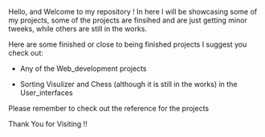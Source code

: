 Hello, and Welcome to my repository ! In here I will be showcasing some of my projects, some of the projects are finsihed and are just getting minor tweeks, while others are still in the works.

Here are some finished or close to being finished projects I suggest you check out:

- Any of the Web_development projects

- Sorting Visulizer and Chess (although it is still in the works) in the User_interfaces

Please remember to check out the reference for the projects 

Thank You for Visiting !!
